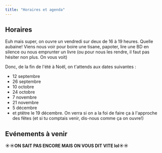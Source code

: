 ```yaml
---
title: "Horaires et agenda"
---
```


## Horaires

Euh mais super, on ouvre un vendredi sur deux de 16 à 19 heures. Quelle aubaine! Viens nous voir pour boire une tisane, papoter, lire une BD en silence ou nous emprunter un livre (ou pour nous les rendre, il faut pas hésiter non plus. On vous voit)

Donc, de la fin de l'été à Noël, on t'attends aux dates suivantes :
- 12 septembre
- 26 septembre
- 10 octobre
- 24 octobre
- 7 novembre
- 21 novembre
- 5 décembre
- et ptêtre le 19 décembre. On verra si on a la foi de faire ça à l'approche des fêtes (et si tu comptais venir, dis-nous comme ça on ouvre!)

## Evénements à venir
**☀☀ON SAIT PAS ENCORE MAIS ON VOUS DIT VITE lol☀☀**
